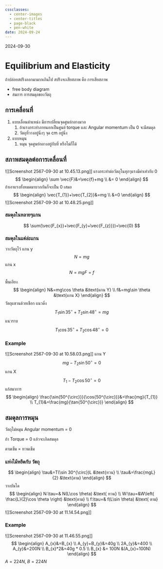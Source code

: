 ```yaml
---
cssclasses:
  - center-images
  - center-titles
  - page-black
  - pen-white
date: 2024-09-24
---
```

2024-09-30 
# Equilibrium and Elasticity

ถ้าปล่อยสปริงออกมามากเกินไป สปริงจะเสียสภาพ คือ การเสียสภาพ

- free body diagram
- สมการ การสมดุลของวัตถุ

## การเคลื่อนที่
1. แบบเลื่อนตำแหน่ง มีการเปลี่ยนจุดศูนย์กลางมวล 
	1. ถ้าแรงกระทำภายนอกเป็นศูนย์ torque และ Angular momentum เป็น 0 จะมีสมดุล
	2. วัตถุที่วางอยู่นิ่งๆ จุด cm อยู่นิ่ง
2. แบบหมุน
	1. หมุน จุดศูนย์กลางอยู่กับที่ หรือไม่ก็ได้

## สภาพสมดุลต่อการเคลื่อนที่ 
![[Screenshot 2567-09-30 at 10.45.13.png]]
แรงกระทำต่อวัตถุในทุกๆแรงมีค่าเท่ากับ 0
$$
\begin{align}
\sum \vec{F}&=\vec{f}+mg \\
&= 0
\end{align}
$$
ถ้าเอาแรงทั้งหมดมาบวกกันก็จะเป็น 0 เสมอ
$$
\begin{align}
\vec{T_{1}}+\vec{T_{2}}&=mg \\
&=0
\end{align}
$$
![[Screenshot 2567-09-30 at 10.48.25.png]]
### สมดุลในหลายๆแกน

$$
\sum(\vec{F_{x}}+\vec{F_{y}+\vec{F_{z}}})=\vec{0}
$$
### สมดุลในแต่ล่ะแกน
วางวัตถุไว้
แกน y
$$
N=mg
$$
แกน x
$$
N=mg
F=f
$$

พื้นเอียง
$$
\begin{align}
N&=mg\cos \theta &\text{แกน Y} \\
f&=mg\sin \theta &\text{แกน X}
\end{align}
$$
วัตถุแขวนด้วยเชือก
แนวดิ่ง
$$
T_{1}\sin 35^{\circ}+T_{2}\sin{48^{\circ}}=mg
$$
	แนวราบ
$$
T_{1}\cos{35^{\circ}}+T_{2}\cos{48^{\circ}} = 0
$$
### Example 
![[Screenshot 2567-09-30 at 10.58.03.png]]
แกน Y
$$
mg-T_{2}\sin 50^{\circ}=0
$$
แกน X
$$
T_{1}-T_{2} \cos 50^{\circ}=0
$$
แก้สมาการ
$$
\begin{align}
 \frac{\sin{50^{\circ}}}{\cos{50^{\circ}}}&=\frac{mg}{T_{1}} \\
T_{1}&=\frac{mg}{\tan{50^{\circ}}}
\end{align}
$$
## สมดุลการหมุน
วัตถุไม่หมุน Angular momentum = 0

ถ้า Torque = 0 แล้วจะเกิดสมดุล

ตามเข็ม = ทวนเข็ม
### แท่งไม้หยึดกับ วัตถุ
$$
\begin{align}
\tau&=T(\sin 30^{\circ})L &\text{ทวน} \\
\tau&=\frac{mgL}{2} &\text{ตาม}
\end{align}
$$
วางบันได
$$
\begin{align}
N:\tau=& N(L\cos \theta) &\text{ ทวน} \\
W:\tau=&W\left( \frac{L}{2}\cos \theta \right) &\text{ตาม} \\
f:\tau=& f(L\sin \theta) &\text{ ตาม}
\end{align}
$$
![[Screenshot 2567-09-30 at 11.14.54.png]]

### Example
![[Screenshot 2567-09-30 at 11.46.55.png]]
$$
\begin{align}
A_{x}&=B_{x} \\
A_{y}+B_{y}&=40g \\
2A_{y}&=400 \\
A_{y}&=200N \\
B_{x}*2&=40g * 0.5 \\
B_{x} &= 100N &(A_{x}=100N)
\end{align}
$$
$A = 224N$, $B=224N$



